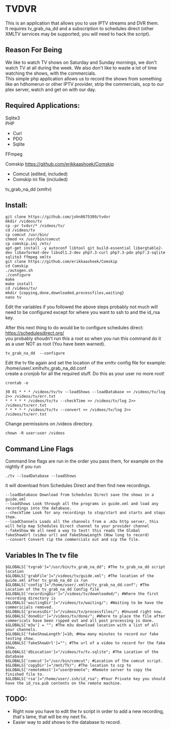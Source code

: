 # TVDVR
This is an application that allows you to use IPTV streams and DVR them.  
It requires tv_grab_na_dd and a subscription to schedules direct (other XMLTV services may be supported, you will need to hack the script).  

## Reason For Being
We like to watch TV shows on Saturday and Sunday mornings, we don't watch TV at all during the week.  We also don't like to waste a lot of time watching the shows, with the commercials.  
This simple php application allows us to record the shows from something like an hdhomerun or other IPTV provider, strip the commercials, scp to our plex server, watch and get on with our day.

## Required Applications:  
Sqlite3  
PHP  
- Curl  
- PDO  
- Sqlite  

FFmpeg  

Comskip https://github.com/erikkaashoek/Comskip  
- Comcut (edited, included)  
- Comskip ini file (included)  

tv_grab_na_dd (xmltv)  

## Install:  
```
git clone https://github.com/john8675309/tvdvr  
mkdir /videos/tv  
cp -pr tvdvr/* /videos/tv/  
cd /videos/tv  
cp comcut /usr/bin/  
chmod +x /usr/bin/comcut  
cp comskip.ini /etc/  
apt-get install -y autoconf libtool git build-essential libargtable2-dev libavformat-dev libsdl1.2-dev php7.3-curl php7.3-pdo php7.3-sqlite sqlite3 ffmpeg xmltv  
git clone https://github.com/erikkaashoek/Comskip  
cd Comskip  
./autogen.sh  
./configure  
make  
make install
cd /videos/tv/
mkdir {copying,done,downloaded,processfiles,waiting} 
nano tv  
```  
Edit the variables if you followed the above steps probably not much will need to be configured except for where you want to ssh to and the id_rsa key.  

After this next thing to do would be to configure schedules direct: https://schedulesdirect.org/  
you probably shoudn't run this a root so when you run this command do it as a user NOT as root (You have been warned).  
```
tv_grab_na_dd  --configure
```
Edit the tv file again and set the location of the xmltv config file for example: /home/user/.xmltv/tv_grab_na_dd.conf  
create a cronjob for all the required stuff. Do this as your user no more root!  
```
crontab -e
```  
```
30 01 * * * /videos/tv/tv --loadShows --loadDatabase >> /videos/tv/log 2>> /videos/tv/err.txt
* * * * * /videos/tv/tv --checkTime >> /videos/tv/log 2>> /videos/tv/err.txt
* * * * * /videos/tv/tv --convert >> /videos/tv/log 2>> /videos/tv/err.txt
```  
Change permissions on /videos directory.
```
chown -R user:user /videos
```
## Command Line Flags  
Command line flags are run in the order you pass them, for example on the nightly if you run 
```
./tv --loadDatabase --loadShows 
```  
it will download from Schedules Direct and then find new recordings.  
```
--loadDatabase Download from Schedules Direct save the shows in a guide.xml  
--loadShows Look through all the programs in guide.xml and load any recordings into the database.  
--checkTime Look for any recordings to stop/start and starts and stops them.  
--loadChannels Loads all the channels from a .m3u http server, this will help map Schedules Direct channel to your provider channel  
--fakeShow We all need a way to test! this reads the Global fakeShowUrl (video url) and fakeShowLength (How long to record)  
--convert Convert rip the commercials out and scp the file.  
```

## Variables In The tv file  
```
$GLOBALS['tvgrab']="/usr/bin/tv_grab_na_dd"; #The tv_grab_na_dd script location  
$GLOBALS['grabFile']="/videos/tv/guide.xml"; #The location of the guide.xml after tv_grab_na_dd is run  
$GLOBALS['config']="/home/user/.xmltv/tv_grab_na_dd.conf"; #The Location of the tv_grab_na_dd Config file  
$GLOBALS['recordingDir']="/videos/tv/downloaded/"; #Where the first recording directory is  
$GLOBALS['waitingDir']="/videos/tv/waiting/"; #Waiting to be have the commericials removed.  
$GLOBALS['processDir']="/videos/tv/processfiles/"; #Unused right now.  
$GLOBALS['doneDir']="/videos/tv/done/"; #Where to place the file after commericals have been ripped out and all post processing is done.  
$GLOBALS['m3u'] = ""; #The m3u download location with a list of all your channels.  
$GLOBALS['fakeShowLength']=10; #How many minutes to record our fake testing show.  
$GLOBALS['fakeShowUrl']=""; #The url of a video to record for the fake show.  
$GLOBALS['dbLocation']="/videos/tv/tv.sqlite"; #The Location of the database  
$GLOBALS['comcut']="/usr/bin/comcut"; #Location of the comcut script.  
$GLOBALS['copyDir']="/mnt/TV/"; #The location to scp to  
$GLOBALS['remoteHost']="user@remote"; #Remote server to copy the finished file to.  
$GLOBALS['rsa']="/home/user/.ssh/id_rsa"; #Your Private key you should have the id_rsa.pub contents on the remote machine.  
```

## TODO:
- Right now you have to edit the tv script in order to add a new recording, that's lame, that will be my next fix.  
- Easier way to add shows to the database to record.  
